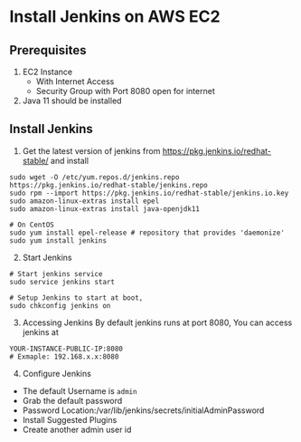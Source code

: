 # Install Jenkins on AWS EC2

## Prerequisites
1. EC2 Instance
    * With Internet Access
    * Security Group with Port 8080 open for internet
2. Java 11 should be installed

## Install Jenkins

1. Get the latest version of jenkins from https://pkg.jenkins.io/redhat-stable/ and install
```
sudo wget -O /etc/yum.repos.d/jenkins.repo https://pkg.jenkins.io/redhat-stable/jenkins.repo
sudo rpm --import https://pkg.jenkins.io/redhat-stable/jenkins.io.key
sudo amazon-linux-extras install epel 
sudo amazon-linux-extras install java-openjdk11 

# On CentOS 
sudo yum install epel-release # repository that provides 'daemonize'
sudo yum install jenkins
```
2. Start Jenkins
```
# Start jenkins service
sudo service jenkins start

# Setup Jenkins to start at boot,
sudo chkconfig jenkins on
```
3. Accessing Jenkins
By default jenkins runs at port 8080, You can access jenkins at
```
YOUR-INSTANCE-PUBLIC-IP:8080
# Exmaple: 192.168.x.x:8080
```
4. Configure Jenkins
* The default Username is `admin`
* Grab the default password
* Password Location:/var/lib/jenkins/secrets/initialAdminPassword
* Install Suggested Plugins
* Create another admin user id
